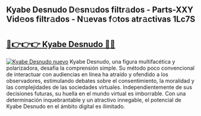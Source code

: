 ## Kyabe Desnudo D𝚎sn𝚞dos filtr𝚊dos - Parts-XXY Vid𝚎os filtr𝚊dos - N𝚞evas f𝚘tos atr𝚊ctivas 1Lc7S

# <h2><a href="http://mbczd6.tromn.icu/?c=Kyabe+Desnudo">🔗👉👉👉 Kyabe Desnudo 🔗🔗</a></h2>

[![Kyabe Desnudo nuevo](https://i.imgur.com/pEAQMta.gif)](http://mbczd6.tromn.icu/?c=Kyabe+Desnudo)
Kyabe Desnudo, una figura multifacética y polarizadora, desafía la comprensión simple. Su método poco convencional de interactuar con audiencias en línea ha atraído y ofendido a los observadores, estimulando debates sobre el consentimiento, la moralidad y las complejidades de las sociedades virtuales. Independientemente de sus decisiones futuras, su huella en el mundo virtual es imborrable. Con una determinación inquebrantable y un atractivo innegable, el potencial de Kyabe Desnudo en el ámbito digital es ilimitado.
